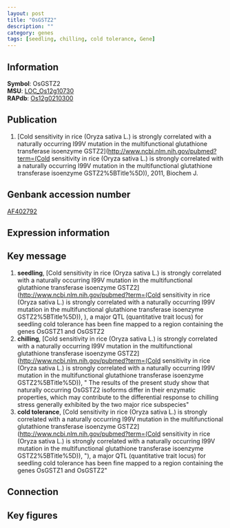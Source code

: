 ```yaml
---
layout: post
title: "OsGSTZ2"
description: ""
category: genes
tags: [seedling, chilling, cold tolerance, Gene]
---
```


## Information
__Symbol__: OsGSTZ2  
__MSU__: [LOC_Os12g10730](http://rice.plantbiology.msu.edu/cgi-bin/ORF_infopage.cgi?orf=LOC_Os12g10730)  
__RAPdb__: [Os12g0210300](http://rapdb.dna.affrc.go.jp/viewer/gbrowse_details/irgsp1?name=Os12g0210300)  

## Publication
1. [Cold sensitivity in rice (Oryza sativa L.) is strongly correlated with a naturally occurring I99V mutation in the multifunctional glutathione transferase isoenzyme GSTZ2](http://www.ncbi.nlm.nih.gov/pubmed?term=(Cold sensitivity in rice (Oryza sativa L.) is strongly correlated with a naturally occurring I99V mutation in the multifunctional glutathione transferase isoenzyme GSTZ2%5BTitle%5D)), 2011, Biochem J.

## Genbank accession number
[AF402792](http://www.ncbi.nlm.nih.gov/nuccore/AF402792)

## Expression information

## Key message
1. __seedling__, [Cold sensitivity in rice (Oryza sativa L.) is strongly correlated with a naturally occurring I99V mutation in the multifunctional glutathione transferase isoenzyme GSTZ2](http://www.ncbi.nlm.nih.gov/pubmed?term=(Cold sensitivity in rice (Oryza sativa L.) is strongly correlated with a naturally occurring I99V mutation in the multifunctional glutathione transferase isoenzyme GSTZ2%5BTitle%5D)), ), a major QTL (quantitative trait locus) for seedling cold tolerance has been fine mapped to a region containing the genes OsGSTZ1 and OsGSTZ2
2. __chilling__, [Cold sensitivity in rice (Oryza sativa L.) is strongly correlated with a naturally occurring I99V mutation in the multifunctional glutathione transferase isoenzyme GSTZ2](http://www.ncbi.nlm.nih.gov/pubmed?term=(Cold sensitivity in rice (Oryza sativa L.) is strongly correlated with a naturally occurring I99V mutation in the multifunctional glutathione transferase isoenzyme GSTZ2%5BTitle%5D)), " The results of the present study show that naturally occurring OsGSTZ2 isoforms differ in their enzymatic properties, which may contribute to the differential response to chilling stress generally exhibited by the two major rice subspecies"
3. __cold tolerance__, [Cold sensitivity in rice (Oryza sativa L.) is strongly correlated with a naturally occurring I99V mutation in the multifunctional glutathione transferase isoenzyme GSTZ2](http://www.ncbi.nlm.nih.gov/pubmed?term=(Cold sensitivity in rice (Oryza sativa L.) is strongly correlated with a naturally occurring I99V mutation in the multifunctional glutathione transferase isoenzyme GSTZ2%5BTitle%5D)), "), a major QTL (quantitative trait locus) for seedling cold tolerance has been fine mapped to a region containing the genes OsGSTZ1 and OsGSTZ2"

## Connection

## Key figures


